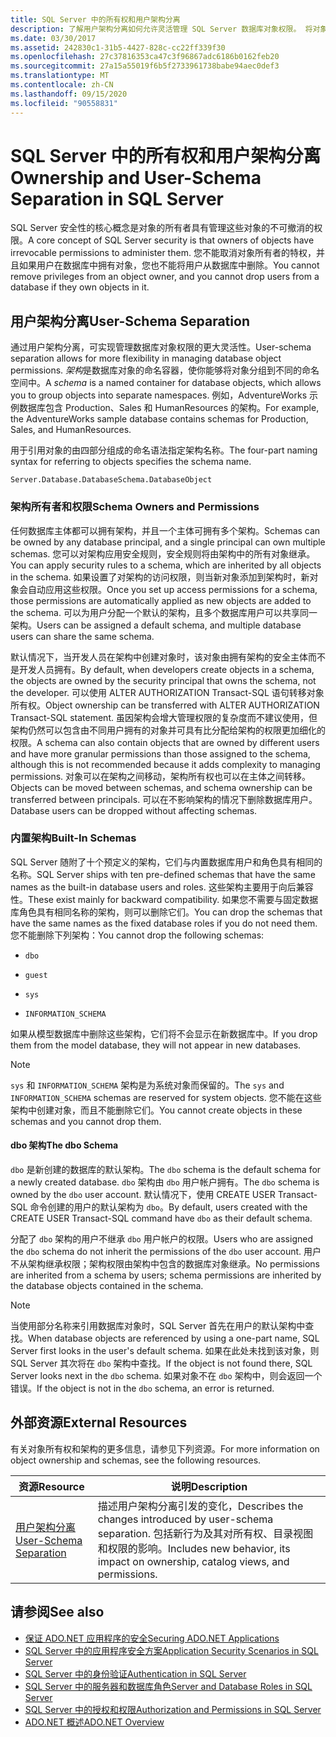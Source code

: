 ```yaml
---
title: SQL Server 中的所有权和用户架构分离
description: 了解用户架构分离如何允许灵活管理 SQL Server 数据库对象权限。 将对象分组到不同的命名空间中。
ms.date: 03/30/2017
ms.assetid: 242830c1-31b5-4427-828c-cc22ff339f30
ms.openlocfilehash: 27c37816353ca47c3f96867adc6186b0162feb20
ms.sourcegitcommit: 27a15a55019f6b5f2733961738babe94aec0def3
ms.translationtype: MT
ms.contentlocale: zh-CN
ms.lasthandoff: 09/15/2020
ms.locfileid: "90558831"
---
```

# <a name="ownership-and-user-schema-separation-in-sql-server"></a><span data-ttu-id="da259-104">SQL Server 中的所有权和用户架构分离</span><span class="sxs-lookup"><span data-stu-id="da259-104">Ownership and User-Schema Separation in SQL Server</span></span>
<span data-ttu-id="da259-105">SQL Server 安全性的核心概念是对象的所有者具有管理这些对象的不可撤消的权限。</span><span class="sxs-lookup"><span data-stu-id="da259-105">A core concept of SQL Server security is that owners of objects have irrevocable permissions to administer them.</span></span> <span data-ttu-id="da259-106">您不能取消对象所有者的特权，并且如果用户在数据库中拥有对象，您也不能将用户从数据库中删除。</span><span class="sxs-lookup"><span data-stu-id="da259-106">You cannot remove privileges from an object owner, and you cannot drop users from a database if they own objects in it.</span></span>  
  
## <a name="user-schema-separation"></a><span data-ttu-id="da259-107">用户架构分离</span><span class="sxs-lookup"><span data-stu-id="da259-107">User-Schema Separation</span></span>  
 <span data-ttu-id="da259-108">通过用户架构分离，可实现管理数据库对象权限的更大灵活性。</span><span class="sxs-lookup"><span data-stu-id="da259-108">User-schema separation allows for more flexibility in managing database object permissions.</span></span> <span data-ttu-id="da259-109">*架构*是数据库对象的命名容器，使你能够将对象分组到不同的命名空间中。</span><span class="sxs-lookup"><span data-stu-id="da259-109">A *schema* is a named container for database objects, which allows you to group objects into separate namespaces.</span></span> <span data-ttu-id="da259-110">例如，AdventureWorks 示例数据库包含 Production、Sales 和 HumanResources 的架构。</span><span class="sxs-lookup"><span data-stu-id="da259-110">For example, the AdventureWorks sample database contains schemas for Production, Sales, and HumanResources.</span></span>  
  
 <span data-ttu-id="da259-111">用于引用对象的由四部分组成的命名语法指定架构名称。</span><span class="sxs-lookup"><span data-stu-id="da259-111">The four-part naming syntax for referring to objects specifies the schema name.</span></span>  
  
```text
Server.Database.DatabaseSchema.DatabaseObject  
```  
  
### <a name="schema-owners-and-permissions"></a><span data-ttu-id="da259-112">架构所有者和权限</span><span class="sxs-lookup"><span data-stu-id="da259-112">Schema Owners and Permissions</span></span>  
 <span data-ttu-id="da259-113">任何数据库主体都可以拥有架构，并且一个主体可拥有多个架构。</span><span class="sxs-lookup"><span data-stu-id="da259-113">Schemas can be owned by any database principal, and a single principal can own multiple schemas.</span></span> <span data-ttu-id="da259-114">您可以对架构应用安全规则，安全规则将由架构中的所有对象继承。</span><span class="sxs-lookup"><span data-stu-id="da259-114">You can apply security rules to a schema, which are inherited by all objects in the schema.</span></span> <span data-ttu-id="da259-115">如果设置了对架构的访问权限，则当新对象添加到架构时，新对象会自动应用这些权限。</span><span class="sxs-lookup"><span data-stu-id="da259-115">Once you set up access permissions for a schema, those permissions are automatically applied as new objects are added to the schema.</span></span> <span data-ttu-id="da259-116">可以为用户分配一个默认的架构，且多个数据库用户可以共享同一架构。</span><span class="sxs-lookup"><span data-stu-id="da259-116">Users can be assigned a default schema, and multiple database users can share the same schema.</span></span>  
  
 <span data-ttu-id="da259-117">默认情况下，当开发人员在架构中创建对象时，该对象由拥有架构的安全主体而不是开发人员拥有。</span><span class="sxs-lookup"><span data-stu-id="da259-117">By default, when developers create objects in a schema, the objects are owned by the security principal that owns the schema, not the developer.</span></span> <span data-ttu-id="da259-118">可以使用 ALTER AUTHORIZATION Transact-SQL 语句转移对象所有权。</span><span class="sxs-lookup"><span data-stu-id="da259-118">Object ownership can be transferred with ALTER AUTHORIZATION Transact-SQL statement.</span></span> <span data-ttu-id="da259-119">虽因架构会增大管理权限的复杂度而不建议使用，但架构仍然可以包含由不同用户拥有的对象并可具有比分配给架构的权限更加细化的权限。</span><span class="sxs-lookup"><span data-stu-id="da259-119">A schema can also contain objects that are owned by different users and have more granular permissions than those assigned to the schema, although this is not recommended because it adds complexity to managing permissions.</span></span> <span data-ttu-id="da259-120">对象可以在架构之间移动，架构所有权也可以在主体之间转移。</span><span class="sxs-lookup"><span data-stu-id="da259-120">Objects can be moved between schemas, and schema ownership can be transferred between principals.</span></span> <span data-ttu-id="da259-121">可以在不影响架构的情况下删除数据库用户。</span><span class="sxs-lookup"><span data-stu-id="da259-121">Database users can be dropped without affecting schemas.</span></span>  
  
### <a name="built-in-schemas"></a><span data-ttu-id="da259-122">内置架构</span><span class="sxs-lookup"><span data-stu-id="da259-122">Built-In Schemas</span></span>  
 <span data-ttu-id="da259-123">SQL Server 随附了十个预定义的架构，它们与内置数据库用户和角色具有相同的名称。</span><span class="sxs-lookup"><span data-stu-id="da259-123">SQL Server ships with ten pre-defined schemas that have the same names as the built-in database users and roles.</span></span> <span data-ttu-id="da259-124">这些架构主要用于向后兼容性。</span><span class="sxs-lookup"><span data-stu-id="da259-124">These exist mainly for backward compatibility.</span></span> <span data-ttu-id="da259-125">如果您不需要与固定数据库角色具有相同名称的架构，则可以删除它们。</span><span class="sxs-lookup"><span data-stu-id="da259-125">You can drop the schemas that have the same names as the fixed database roles if you do not need them.</span></span> <span data-ttu-id="da259-126">您不能删除下列架构：</span><span class="sxs-lookup"><span data-stu-id="da259-126">You cannot drop the following schemas:</span></span>  
  
- `dbo`  
  
- `guest`  
  
- `sys`  
  
- `INFORMATION_SCHEMA`  
  
 <span data-ttu-id="da259-127">如果从模型数据库中删除这些架构，它们将不会显示在新数据库中。</span><span class="sxs-lookup"><span data-stu-id="da259-127">If you drop them from the model database, they will not appear in new databases.</span></span>  
  
> [!NOTE]
> <span data-ttu-id="da259-128">`sys` 和 `INFORMATION_SCHEMA` 架构是为系统对象而保留的。</span><span class="sxs-lookup"><span data-stu-id="da259-128">The `sys` and `INFORMATION_SCHEMA` schemas are reserved for system objects.</span></span> <span data-ttu-id="da259-129">您不能在这些架构中创建对象，而且不能删除它们。</span><span class="sxs-lookup"><span data-stu-id="da259-129">You cannot create objects in these schemas and you cannot drop them.</span></span>  
  
#### <a name="the-dbo-schema"></a><span data-ttu-id="da259-130">dbo 架构</span><span class="sxs-lookup"><span data-stu-id="da259-130">The dbo Schema</span></span>  
 <span data-ttu-id="da259-131">`dbo` 是新创建的数据库的默认架构。</span><span class="sxs-lookup"><span data-stu-id="da259-131">The `dbo` schema is the default schema for a newly created database.</span></span> <span data-ttu-id="da259-132">`dbo` 架构由 `dbo` 用户帐户拥有。</span><span class="sxs-lookup"><span data-stu-id="da259-132">The `dbo` schema is owned by the `dbo` user account.</span></span> <span data-ttu-id="da259-133">默认情况下，使用 CREATE USER Transact-SQL 命令创建的用户的默认架构为 `dbo`。</span><span class="sxs-lookup"><span data-stu-id="da259-133">By default, users created with the CREATE USER Transact-SQL command have `dbo` as their default schema.</span></span>  
  
 <span data-ttu-id="da259-134">分配了 `dbo` 架构的用户不继承 `dbo` 用户帐户的权限。</span><span class="sxs-lookup"><span data-stu-id="da259-134">Users who are assigned the `dbo` schema do not inherit the permissions of the `dbo` user account.</span></span> <span data-ttu-id="da259-135">用户不从架构继承权限；架构权限由架构中包含的数据库对象继承。</span><span class="sxs-lookup"><span data-stu-id="da259-135">No permissions are inherited from a schema by users; schema permissions are inherited by the database objects contained in the schema.</span></span>  
  
> [!NOTE]
> <span data-ttu-id="da259-136">当使用部分名称来引用数据库对象时，SQL Server 首先在用户的默认架构中查找。</span><span class="sxs-lookup"><span data-stu-id="da259-136">When database objects are referenced by using a one-part name, SQL Server first looks in the user's default schema.</span></span> <span data-ttu-id="da259-137">如果在此处未找到该对象，则 SQL Server 其次将在 `dbo` 架构中查找。</span><span class="sxs-lookup"><span data-stu-id="da259-137">If the object is not found there, SQL Server looks next in the `dbo` schema.</span></span> <span data-ttu-id="da259-138">如果对象不在 `dbo` 架构中，则会返回一个错误。</span><span class="sxs-lookup"><span data-stu-id="da259-138">If the object is not in the `dbo` schema, an error is returned.</span></span>  
  
## <a name="external-resources"></a><span data-ttu-id="da259-139">外部资源</span><span class="sxs-lookup"><span data-stu-id="da259-139">External Resources</span></span>  
 <span data-ttu-id="da259-140">有关对象所有权和架构的更多信息，请参见下列资源。</span><span class="sxs-lookup"><span data-stu-id="da259-140">For more information on object ownership and schemas, see the following resources.</span></span>  
  
|<span data-ttu-id="da259-141">资源</span><span class="sxs-lookup"><span data-stu-id="da259-141">Resource</span></span>|<span data-ttu-id="da259-142">说明</span><span class="sxs-lookup"><span data-stu-id="da259-142">Description</span></span>|  
|--------------|-----------------|  
|<span data-ttu-id="da259-143">[用户架构分离](/previous-versions/sql/sql-server-2008-r2/ms190387(v=sql.105))</span><span class="sxs-lookup"><span data-stu-id="da259-143">[User-Schema Separation](/previous-versions/sql/sql-server-2008-r2/ms190387(v=sql.105))</span></span>|<span data-ttu-id="da259-144">描述用户架构分离引发的变化，</span><span class="sxs-lookup"><span data-stu-id="da259-144">Describes the changes introduced by user-schema separation.</span></span> <span data-ttu-id="da259-145">包括新行为及其对所有权、目录视图和权限的影响。</span><span class="sxs-lookup"><span data-stu-id="da259-145">Includes new behavior, its impact on ownership, catalog views, and permissions.</span></span>|  
  
## <a name="see-also"></a><span data-ttu-id="da259-146">请参阅</span><span class="sxs-lookup"><span data-stu-id="da259-146">See also</span></span>

- [<span data-ttu-id="da259-147">保证 ADO.NET 应用程序的安全</span><span class="sxs-lookup"><span data-stu-id="da259-147">Securing ADO.NET Applications</span></span>](../securing-ado-net-applications.md)
- [<span data-ttu-id="da259-148">SQL Server 中的应用程序安全方案</span><span class="sxs-lookup"><span data-stu-id="da259-148">Application Security Scenarios in SQL Server</span></span>](application-security-scenarios-in-sql-server.md)
- [<span data-ttu-id="da259-149">SQL Server 中的身份验证</span><span class="sxs-lookup"><span data-stu-id="da259-149">Authentication in SQL Server</span></span>](authentication-in-sql-server.md)
- [<span data-ttu-id="da259-150">SQL Server 中的服务器和数据库角色</span><span class="sxs-lookup"><span data-stu-id="da259-150">Server and Database Roles in SQL Server</span></span>](server-and-database-roles-in-sql-server.md)
- [<span data-ttu-id="da259-151">SQL Server 中的授权和权限</span><span class="sxs-lookup"><span data-stu-id="da259-151">Authorization and Permissions in SQL Server</span></span>](authorization-and-permissions-in-sql-server.md)
- [<span data-ttu-id="da259-152">ADO.NET 概述</span><span class="sxs-lookup"><span data-stu-id="da259-152">ADO.NET Overview</span></span>](../ado-net-overview.md)
